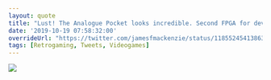 ```yaml
---
layout: quote
title: "Lust! The Analogue Pocket looks incredible. Second FPGA for developers to port their cores = inspired. #retrogaming"
date: '2019-10-19 07:58:32:00'
overrideUrl: "https://twitter.com/jamesfmackenzie/status/1185524541386305536?s=21"
tags: [Retrogaming, Tweets, Videogames]
---
```


![](https://pbs.twimg.com/media/EHAi6b0XkAU0HYh?format=jpg&name=900x900)
